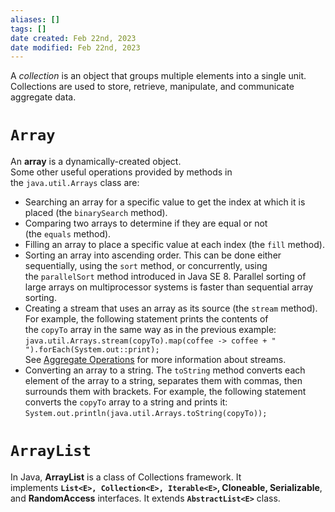 ```yaml
---
aliases: []
tags: []
date created: Feb 22nd, 2023
date modified: Feb 22nd, 2023
---
```

A _collection_ is an object that groups multiple elements into a single unit. Collections are used to store, retrieve, manipulate, and communicate aggregate data.

# `Array`
An **array** is a dynamically-created object.  
Some other useful operations provided by methods in the `java.util.Arrays` class are:
- Searching an array for a specific value to get the index at which it is placed (the `binarySearch` method).
- Comparing two arrays to determine if they are equal or not (the `equals` method).
- Filling an array to place a specific value at each index (the `fill` method).
- Sorting an array into ascending order. This can be done either sequentially, using the `sort` method, or concurrently, using the `parallelSort` method introduced in Java SE 8. Parallel sorting of large arrays on multiprocessor systems is faster than sequential array sorting.
- Creating a stream that uses an array as its source (the `stream` method). For example, the following statement prints the contents of the `copyTo` array in the same way as in the previous example:  
	`java.util.Arrays.stream(copyTo).map(coffee -> coffee + " ").forEach(System.out::print);`  
    See [Aggregate Operations](https://docs.oracle.com/javase/tutorial/collections/streams/index.html) for more information about streams.
- Converting an array to a string. The `toString` method converts each element of the array to a string, separates them with commas, then surrounds them with brackets. For example, the following statement converts the `copyTo` array to a string and prints it:  
	`System.out.println(java.util.Arrays.toString(copyTo));`

# `ArrayList`
In Java, **ArrayList** is a class of Collections framework. It implements **`List<E>, Collection<E>, Iterable<E>`, Cloneable, Serializable**, and **RandomAccess** interfaces. It extends **`AbstractList<E>`** class.